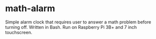 # math-alarm

Simple alarm clock that requires user to answer a math problem before turning off.
Written in Bash. Run on Raspberry Pi 3B+ and 7 inch touchscreen.